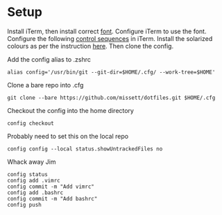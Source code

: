 # Setup

Install iTerm, then install correct [font](https://github.com/powerline/fonts/blob/master/Meslo%20Dotted/Meslo%20LG%20L%20DZ%20Regular%20for%20Powerline.ttf). Configure iTerm to use the font. Configure the following [control sequences](https://apple.stackexchange.com/a/204802) in iTerm. Install the solarized colours as per the instruction [here](https://gist.github.com/kevin-smets/8568070#iterm2). Then clone the config.

Add the config alias to .zshrc
```
alias config='/usr/bin/git --git-dir=$HOME/.cfg/ --work-tree=$HOME'
```

Clone a bare repo into .cfg
```
git clone --bare https://github.com/missett/dotfiles.git $HOME/.cfg
```

Checkout the config into the home directory
```
config checkout
```

Probably need to set this on the local repo
```
config config --local status.showUntrackedFiles no
```

Whack away Jim
```
config status
config add .vimrc
config commit -m "Add vimrc"
config add .bashrc
config commit -m "Add bashrc"
config push
```

